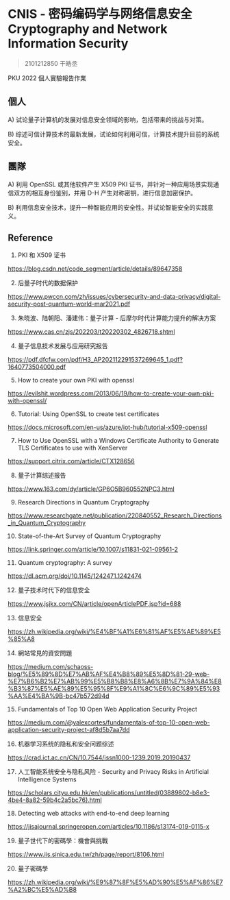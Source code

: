 # CNIS - 密码编码学与网络信息安全 Cryptography and Network Information Security

> 2101212850 干皓丞

PKU 2022 個人實驗報告作業


## 個人

A) 试论量子计算机的发展对信息安全领域的影响，包括带来的挑战与对策。

B) 综述可信计算技术的最新发展，试论如何利用可信，计算技术提升目前的系统安全。


## 團隊

A) 利用 OpenSSL 或其他软件产生 X509 PKI 证书，并针对一种应用场景实现通信双方的相互身份鉴别，并用 D-H 产生对称密钥，进行信息加密保护。

B) 利用信息安全技术，提升一种智能应用的安全性。并试论智能安全的实践意义。


## Reference

1. PKI 和 X509 证书

https://blog.csdn.net/code_segment/article/details/89647358


2. 后量子时代的数据保护

https://www.pwccn.com/zh/issues/cybersecurity-and-data-privacy/digital-security-post-quantum-world-mar2021.pdf


3. 朱晓波、陆朝阳、潘建伟：量子计算 - 后摩尔时代计算能力提升的解决方案

https://www.cas.cn/zjs/202203/t20220302_4826718.shtml


4. 量子信息技术发展与应用研究报告

https://pdf.dfcfw.com/pdf/H3_AP202112291537269645_1.pdf?1640773504000.pdf


5. How to create your own PKI with openssl

https://evilshit.wordpress.com/2013/06/19/how-to-create-your-own-pki-with-openssl/


6. Tutorial: Using OpenSSL to create test certificates

https://docs.microsoft.com/en-us/azure/iot-hub/tutorial-x509-openssl


7. How to Use OpenSSL with a Windows Certificate Authority to Generate TLS Certificates to use with XenServer

https://support.citrix.com/article/CTX128656


8. 量子计算综述报告

https://www.163.com/dy/article/GP6O5B960552NPC3.html


9. Research Directions in Quantum Cryptography

https://www.researchgate.net/publication/220840552_Research_Directions_in_Quantum_Cryptography


10. State-of-the-Art Survey of Quantum Cryptography

https://link.springer.com/article/10.1007/s11831-021-09561-2


11. Quantum cryptography: A survey

https://dl.acm.org/doi/10.1145/1242471.1242474


12. 量子技术时代下的信息安全

https://www.jsjkx.com/CN/article/openArticlePDF.jsp?id=688


13. 信息安全

https://zh.wikipedia.org/wiki/%E4%BF%A1%E6%81%AF%E5%AE%89%E5%85%A8


14. 網站常見的資安問題

https://medium.com/schaoss-blog/%E5%89%8D%E7%AB%AF%E4%B8%89%E5%8D%81-29-web-%E7%B6%B2%E7%AB%99%E5%B8%B8%E8%A6%8B%E7%9A%84%E8%B3%87%E5%AE%89%E5%95%8F%E9%A1%8C%E6%9C%89%E5%93%AA%E4%BA%9B-bc47b572d94d


15. Fundamentals of Top 10 Open Web Application Security Project

https://medium.com/@yalexcortes/fundamentals-of-top-10-open-web-application-security-project-af8d5b7aa7dd


16. 机器学习系统的隐私和安全问题综述

https://crad.ict.ac.cn/CN/10.7544/issn1000-1239.2019.20190437


17. 人工智能系统安全与隐私风险 - Security and Privacy Risks in Artificial Intelligence Systems

https://scholars.cityu.edu.hk/en/publications/untitled(03889802-b8e3-4be4-8a82-59b4c2a5bc76).html


18. Detecting web attacks with end-to-end deep learning

https://jisajournal.springeropen.com/articles/10.1186/s13174-019-0115-x


19. 量子世代下的密碼學：機會與挑戰

https://www.iis.sinica.edu.tw/zh/page/report/8106.html


20. 量子密碼學

https://zh.wikipedia.org/wiki/%E9%87%8F%E5%AD%90%E5%AF%86%E7%A2%BC%E5%AD%B8





